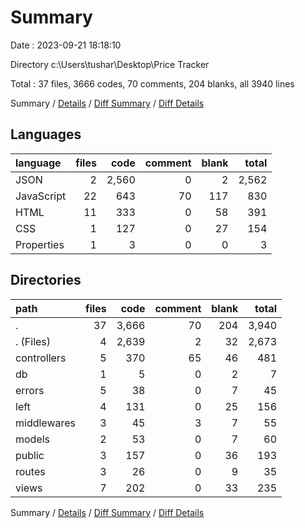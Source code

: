 # Summary

Date : 2023-09-21 18:18:10

Directory c:\\Users\\tushar\\Desktop\\Price Tracker

Total : 37 files,  3666 codes, 70 comments, 204 blanks, all 3940 lines

Summary / [Details](details.md) / [Diff Summary](diff.md) / [Diff Details](diff-details.md)

## Languages
| language | files | code | comment | blank | total |
| :--- | ---: | ---: | ---: | ---: | ---: |
| JSON | 2 | 2,560 | 0 | 2 | 2,562 |
| JavaScript | 22 | 643 | 70 | 117 | 830 |
| HTML | 11 | 333 | 0 | 58 | 391 |
| CSS | 1 | 127 | 0 | 27 | 154 |
| Properties | 1 | 3 | 0 | 0 | 3 |

## Directories
| path | files | code | comment | blank | total |
| :--- | ---: | ---: | ---: | ---: | ---: |
| . | 37 | 3,666 | 70 | 204 | 3,940 |
| . (Files) | 4 | 2,639 | 2 | 32 | 2,673 |
| controllers | 5 | 370 | 65 | 46 | 481 |
| db | 1 | 5 | 0 | 2 | 7 |
| errors | 5 | 38 | 0 | 7 | 45 |
| left | 4 | 131 | 0 | 25 | 156 |
| middlewares | 3 | 45 | 3 | 7 | 55 |
| models | 2 | 53 | 0 | 7 | 60 |
| public | 3 | 157 | 0 | 36 | 193 |
| routes | 3 | 26 | 0 | 9 | 35 |
| views | 7 | 202 | 0 | 33 | 235 |

Summary / [Details](details.md) / [Diff Summary](diff.md) / [Diff Details](diff-details.md)